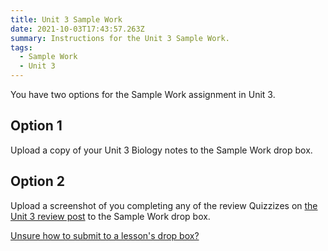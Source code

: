 ```yaml
---
title: Unit 3 Sample Work
date: 2021-10-03T17:43:57.263Z
summary: Instructions for the Unit 3 Sample Work.
tags:
  - Sample Work
  - Unit 3
---
```

You have two options for the Sample Work assignment in Unit 3. [](https://mnca-biology-message-board.netlify.app/posts/how-to-submit-sample-work-and-portfolios/)

## Option 1

Upload a copy of your Unit 3 Biology notes to the Sample Work drop box.

## Option 2

Upload a screenshot of you completing any of the review Quizzizes on [the Unit 3 review post](https://mnca-biology-message-board.netlify.app/posts/unit-3-review/) to the Sample Work drop box. 

[Unsure how to submit to a lesson's drop box?](https://mnca-biology-message-board.netlify.app/posts/how-to-submit-sample-work-and-portfolios/)